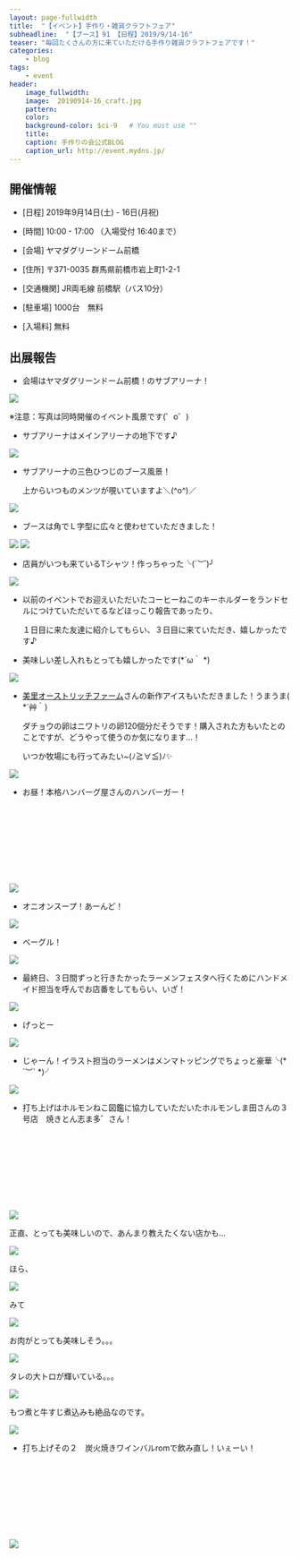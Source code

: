 ```yaml
---
layout: page-fullwidth
title:  "【イベント】手作り・雑貨クラフトフェア"
subheadline:  "【ブース】91 【日程】2019/9/14-16"
teaser: "毎回たくさんの方に来ていただける手作り雑貨クラフトフェアです！​"
categories:
    - blog
tags:
    - event
header:
    image_fullwidth:
    image:  20190914-16_craft.jpg
    pattern:
    color:
    background-color: $ci-9   # You must use ""
    title:
    caption: 手作りの会公式BLOG
    caption_url: http://event.mydns.jp/
---
```


## 開催情報


* [日程] 2019年9月14日(土) - 16日(月祝)

* [時間] 10:00 - 17:00 （入場受付 16:40まで）

* [会場] ヤマダグリーンドーム前橋

* [住所] 〒371-0035 群馬県前橋市岩上町1-2-1

* [交通機関] JR両毛線 前橋駅（バス10分）

* [駐車場] 1000台　無料

* [入場料] 無料

## 出展報告

* 会場はヤマダグリーンドーム前橋！のサブアリーナ！

<img src="https://www.instagram.com/p/B2wJdJlHm58/media?size=l" style="">

※注意：写真は同時開催のイベント風景です(゜o゜)

* サブアリーナはメインアリーナの地下です♪

<img src="https://www.instagram.com/p/B2dbHxInuoT/media?size=l" style="">

* サブアリーナの三色ひつじのブース風景！

  上からいつものメンツが覗いていますよ＼(^o^)／

<img src="https://www.instagram.com/p/B2wJPQbnXcl/media?size=l" style="">

* ブースは角でＬ字型に広々と使わせていただきました！

<img src="https://www.instagram.com/p/B2wKEJmnEh5/media?size=l" style="">

<img src="https://www.instagram.com/p/B2wJV0inUTG/media?size=l" style="">

* 店員がいつも来ているTシャツ！作っちゃった╰(*´︶`*)╯

<img src="https://www.instagram.com/p/B2wKrxEHRpN/media?size=l" style="">

* 以前のイベントでお迎えいただいたコーヒーねこのキーホルダーをランドセルにつけていただいてるなどほっこり報告であったり、

  １日目に来た友達に紹介してもらい、３日目に来ていただき、嬉しかったです♪

* 美味しい差し入れもとっても嬉しかったです(*´ω｀ *)

<img src="https://www.instagram.com/p/B2wJMlxnGM3/media?size=l" style="">

* <a href="https://misato-ostrich.com/" target="_blank">美里オーストリッチファーム</a>さんの新作アイスもいただきました！うまうま( *´艸｀)

  ダチョウの卵はニワトリの卵120個分だそうです！購入された方もいたとのことですが、どうやって使うのか気になります…！

  いつか牧場にも行ってみたい~(ﾉ≧∀≦)ﾉ✨

<img src="https://www.instagram.com/p/B2wKpXinAck/media?size=l" style="">

* お昼！本格ハンバーグ屋さんのハンバーガー！

<div class="iframely-embed"><div class="iframely-responsive" style="height: 140px; padding-bottom: 0;"><a href="https://happyisland.jp/" data-iframely-url="//cdn.iframe.ly/MkWklr2"></a></div></div><script async src="//cdn.iframe.ly/embed.js" charset="utf-8"></script>

  

<img src="https://www.instagram.com/p/B2wKIpznVqC/media?size=l" style="">

* オニオンスープ！あーんど！

<img src="https://www.instagram.com/p/B2wJ-X4nfbB/media?size=l" style="">

* ベーグル！

<img src="https://www.instagram.com/p/B2wJ74BHmTe/media?size=l" style="">

* 最終日、３日間ずっと行きたかったラーメンフェスタへ行くためにハンドメイド担当を呼んでお店番をしてもらい、いざ！

<img src="https://www.instagram.com/p/B2wJizQnnmc/media?size=l" style="">

* げっとー

<img src="https://www.instagram.com/p/B2wJgndngAG/media?size=l" style="">

* じゃーん！イラスト担当のラーメンはメンマトッピングでちょっと豪華╰(*´︶` *)╯

<img src="https://www.instagram.com/p/B2wJetQH8lo/media?size=l" style="">

* 打ち上げはホルモンねこ図鑑に協力していただいたホルモンしま田さんの３号店　焼きとん志ま多゛さん！

<div class="iframely-embed"><div class="iframely-responsive" style="height: 140px; padding-bottom: 0;"><a href="https://retty.me/area/PRE10/ARE60/SUB6001/100001485376/" data-iframely-url="//cdn.iframe.ly/jD4TjWg?iframe=card-small"></a></div></div><script async src="//cdn.iframe.ly/embed.js" charset="utf-8"></script>

  

<img src="https://www.instagram.com/p/B2wJ1GBnuOA/media?size=l" style="">

  正直、とっても美味しいので、あんまり教えたくない店かも…

<img src="https://www.instagram.com/p/B2wJzJFnWHK/media?size=l" style="">

  ほら、

<img src="https://www.instagram.com/p/B2wJxcGnOmf/media?size=l" style="">

  みて

<img src="https://www.instagram.com/p/B2wJvvBnnTx/media?size=l" style="">

  お肉がとっても美味しそう。。。

<img src="https://www.instagram.com/p/B2wJqnZnixk/media?size=l" style="">

  タレの大トロが輝いている。。。

<img src="https://www.instagram.com/p/B2wJo4fHZu4/media?size=l" style="">

  もつ煮と牛すじ煮込みも絶品なのです。

<img src="https://www.instagram.com/p/B2wJsh6Hl1E/media?size=l" style="">

* 打ち上げその２　炭火焼きワインバルromで飲み直し！いぇーい！

<div class="iframely-embed"><div class="iframely-responsive" style="height: 140px; padding-bottom: 0;"><a href="https://tabelog.com/gunma/A1001/A100101/10016193/" data-iframely-url="//cdn.iframe.ly/jiDBo9t?iframe=card-small"></a></div></div><script async src="//cdn.iframe.ly/embed.js" charset="utf-8"></script>

  

<img src="https://www.instagram.com/p/B2wJkaZnhLl/media?size=l" style="">

